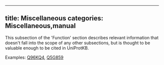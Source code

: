 
---
title: Miscellaneous
categories: Miscellaneous,manual
---

This subsection of the 'Function' section describes relevant information that doesn't fall into the scope of any other subsections, but is thought to be valuable enough to be cited in UniProtKB.

Examples: [Q96KQ4](http://www.uniprot.org/uniprot/Q96KQ4#miscellaneous), [Q5G859](http://www.uniprot.org/uniprot/O77459#miscellaneous)
        